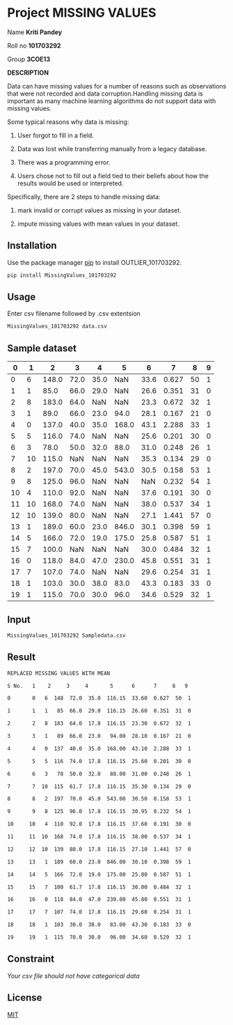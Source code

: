 # Project MISSING VALUES

Name **Kriti Pandey** 

Roll no **101703292**

Group **3COE13**

**DESCRIPTION**

Data can have missing values for a number of reasons such as observations that were not recorded and data corruption.Handling missing data is important as many machine learning algorithms do not support data with missing values.

Some typical reasons why data is missing:

1) User forgot to fill in a field.

2) Data was lost while transferring manually from a legacy database.

3) There was a programming error.

4) Users chose not to fill out a field tied to their beliefs about how the results would be used or interpreted.

Specifically, there are 2 steps to handle missing data:

1) mark invalid or corrupt values as missing in your dataset.

2) impute missing values with mean values in your dataset.

## Installation

Use the package manager [pip](https://pip.pypa.io/en/stable/) to install OUTLIER_101703292.

```bash
pip install MissingValues_101703292
```

## Usage
Enter csv filename followed by .csv extentsion

```python
MissingValues_101703292 data.csv 
```
## Sample dataset

| 0  | 1  | 2     | 3    | 4    | 5     | 6    | 7     | 8  | 9 |
|----|----|-------|------|------|-------|------|-------|----|---|
| 0  | 6  | 148.0 | 72.0 | 35.0 | NaN   | 33.6 | 0.627 | 50 | 1 |
| 1  | 1  | 85.0  | 66.0 | 29.0 | NaN   | 26.6 | 0.351 | 31 | 0 |
| 2  | 8  | 183.0 | 64.0 | NaN  | NaN   | 23.3 | 0.672 | 32 | 1 |
| 3  | 1  | 89.0  | 66.0 | 23.0 | 94.0  | 28.1 | 0.167 | 21 | 0 |
| 4  | 0  | 137.0 | 40.0 | 35.0 | 168.0 | 43.1 | 2.288 | 33 | 1 |
| 5  | 5  | 116.0 | 74.0 | NaN  | NaN   | 25.6 | 0.201 | 30 | 0 |
| 6  | 3  | 78.0  | 50.0 | 32.0 | 88.0  | 31.0 | 0.248 | 26 | 1 |
| 7  | 10 | 115.0 | NaN  | NaN  | NaN   | 35.3 | 0.134 | 29 | 0 |
| 8  | 2  | 197.0 | 70.0 | 45.0 | 543.0 | 30.5 | 0.158 | 53 | 1 |
| 9  | 8  | 125.0 | 96.0 | NaN  | NaN   | NaN  | 0.232 | 54 | 1 |
| 10 | 4  | 110.0 | 92.0 | NaN  | NaN   | 37.6 | 0.191 | 30 | 0 |
| 11 | 10 | 168.0 | 74.0 | NaN  | NaN   | 38.0 | 0.537 | 34 | 1 |
| 12 | 10 | 139.0 | 80.0 | NaN  | NaN   | 27.1 | 1.441 | 57 | 0 |
| 13 | 1  | 189.0 | 60.0 | 23.0 | 846.0 | 30.1 | 0.398 | 59 | 1 |
| 14 | 5  | 166.0 | 72.0 | 19.0 | 175.0 | 25.8 | 0.587 | 51 | 1 |
| 15 | 7  | 100.0 | NaN  | NaN  | NaN   | 30.0 | 0.484 | 32 | 1 |
| 16 | 0  | 118.0 | 84.0 | 47.0 | 230.0 | 45.8 | 0.551 | 31 | 1 |
| 17 | 7  | 107.0 | 74.0 | NaN  | NaN   | 29.6 | 0.254 | 31 | 1 |
| 18 | 1  | 103.0 | 30.0 | 38.0 | 83.0  | 43.3 | 0.183 | 33 | 0 |
| 19 | 1  | 115.0 | 70.0 | 30.0 | 96.0  | 34.6 | 0.529 | 32 | 1 |

## Input

```bash
MissingValues_101703292 Sampledata.csv
```
 ## Result

 ```bash
 REPLACED MISSING VALUES WITH MEAN
 
S No.   1    2     3     4       5      6      7     8   9

0       0   6  148  72.0  35.0  116.15  33.60  0.627  50  1

1       1   1   85  66.0  29.0  116.15  26.60  0.351  31  0

2       2   8  183  64.0  17.8  116.15  23.30  0.672  32  1

3       3   1   89  66.0  23.0   94.00  28.10  0.167  21  0

4       4   0  137  40.0  35.0  168.00  43.10  2.288  33  1

5       5   5  116  74.0  17.8  116.15  25.60  0.201  30  0

6       6   3   78  50.0  32.0   88.00  31.00  0.248  26  1

7       7  10  115  61.7  17.8  116.15  35.30  0.134  29  0

8       8   2  197  70.0  45.0  543.00  30.50  0.158  53  1

9       9   8  125  96.0  17.8  116.15  30.95  0.232  54  1

10     10   4  110  92.0  17.8  116.15  37.60  0.191  30  0

11     11  10  168  74.0  17.8  116.15  38.00  0.537  34  1

12     12  10  139  80.0  17.8  116.15  27.10  1.441  57  0

13     13   1  189  60.0  23.0  846.00  30.10  0.398  59  1

14     14   5  166  72.0  19.0  175.00  25.80  0.587  51  1

15     15   7  100  61.7  17.8  116.15  30.00  0.484  32  1

16     16   0  118  84.0  47.0  230.00  45.80  0.551  31  1

17     17   7  107  74.0  17.8  116.15  29.60  0.254  31  1

18     18   1  103  30.0  38.0   83.00  43.30  0.183  33  0

19     19   1  115  70.0  30.0   96.00  34.60  0.529  32  1
 ```

## Constraint 
*Your csv file should not have categorical data*



## License
[MIT](https://choosealicense.com/licenses/mit/)